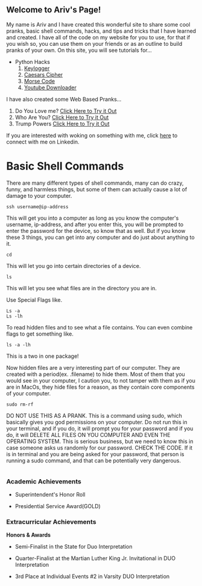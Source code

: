 ## Welcome to Ariv's Page!

My name is Ariv and I have created this wonderful site to share some cool pranks, basic shell commands, hacks, and tips and tricks that I have learned and created. I have all of the code on my website for you to use, for that if you wish so, you can use them on your friends or as an outline to build pranks of your own.
On this site, you will see tutorials for...
- Python Hacks
  1. [Keylogger](keylogger.md)
  2. [Caesars Cipher](caesar.md)
  3. [Morse Code](morse.md)
  4. [Youtube Downloader](ytdl.md)

I have also created some Web Based Pranks...
  1. Do You Love me? [Click Here to Try it Out](https://doesyouloveme.netlify.com)
  2. Who Are You? [Click Here to Try it Out](https://minion.netlify.com)
  3. Trump Powers [Click Here to Try it Out](https://trumppowers.netlify.com/index.html)

If you are interested with woking on something with me, click [here](https://www.linkedin.com/in/ariv-gupta-1b250b163/) to connect with me on Linkedin.

# Basic Shell Commands

There are many different types of shell commands, many can do crazy, funny, and harmless things, but some of them can actually cause a lot of damage to your computer.

```
ssh username@ip-address
```
This will get you into a computer as long as you know the computer's username, ip-address, and after you enter this, you will be prompted to enter the password for the device, so know that as well. But if you know these 3 things, you can get into any computer and do just about anything to it.

```
cd
```
This will let you go into certain directories of a device.

```
ls
```
This will let you see what files are in the directory you are in.

Use Special Flags like.
```
Ls -a
Ls -lh
```
To read hidden files and to see what a file contains. You can even combine flags to get something like.
```
ls -a -lh
```
This is a two in one package!

Now hidden files are a very interesting part of our computer. They are created with a period(ex. .filename) to hide them. Most of them that you would see in your computer, I caution you, to not tamper with them as if you are in MacOs, they hide files for a reason, as they contain core components of your computer.

```
sudo rm-rf
```
DO NOT USE THIS AS A PRANK. This is a command using sudo, which basically gives you god permissions on your computer. Do not run this in your terminal, and if you do, it will prompt you for your password and if you do, it will DELETE ALL FILES ON YOU COMPUTER AND EVEN THE OPERATING SYSTEM. This is serious business, but we need to know this in case someone asks us randomly for our password. CHECK THE CODE. If it is in terminal and you are being asked for your password, that person is running a sudo command, and that can be potentially very dangerous.

```

```

### Academic Achievements

- Superintendent's Honor Roll

- Presidential Service Award(GOLD)

### Extracurricular Achievements


**Honors & Awards**

- Semi-Finalist in the State for Duo Interpretation

- Quarter-Finalist at the Martian Luther King Jr. Invitational in DUO Interpretation

- 3rd Place at Individual Events #2 in Varsity DUO Interpretation
